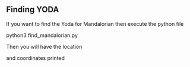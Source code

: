 ## Finding YODA


If you want to find the Yoda for Mandalorian then execute the python file

python3 find_mandalorian.py

Then you will have the location 

and coordinates printed 
